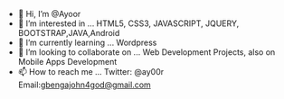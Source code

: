 - 👋 Hi, I’m @Ayoor
- 👀 I’m interested in ... HTML5, CSS3, JAVASCRIPT, JQUERY, BOOTSTRAP,JAVA,Android
- 🌱 I’m currently learning ... Wordpress
- 💞️ I’m looking to collaborate on ... Web Development Projects, also on Mobile Apps Development
- 📫 How to reach me ... Twitter: @ay00r Email:gbengajohn4god@gmail.com

<!---
Ayoor/Ayoor is a ✨ special ✨ repository because its `README.md` (this file) appears on your GitHub profile.
You can click the Preview link to take a look at your changes.
--->

